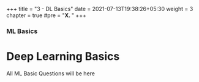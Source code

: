 +++
title = "3 - DL Basics"
date = 2021-07-13T19:38:26+05:30
weight = 3
chapter = true
#pre = "<b>X. </b>"
+++

### ML Basics

# Deep Learning Basics

All ML Basic Questions will be here